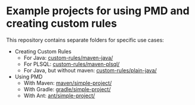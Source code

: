 # Example projects for using PMD and creating custom rules

This repository contains separate folders for specific use cases:

*   Creating Custom Rules
    *   For Java: [custom-rules/maven-java/](custom-rules/maven-java/)
    *   For PLSQL: [custom-rules/maven-plsql/](custom-rules/maven-plsql/)
    *   For Java, but without maven: [custom-rules/plain-java/](custom-rules/plain-java/)
*   Using PMD
    *   With Maven: [maven/simple-project/](maven/simple-project/)
    *   With Gradle: [gradle/simple-project/](gradle/simple-project/)
    *   With Ant: [ant/simple-project/](ant/simple-project/)
